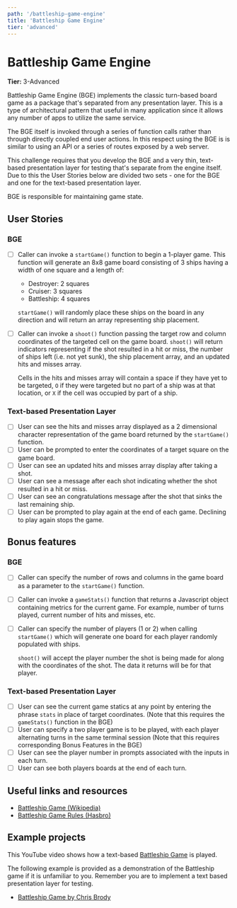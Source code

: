 ```yaml
---
path: '/battleship-game-engine'
title: 'Battleship Game Engine'
tier: 'advanced'
---
```


# Battleship Game Engine

**Tier:** 3-Advanced

Battleship Game Engine (BGE) implements the classic turn-based board game as a
package that's separated from any presentation layer. This is a type of
architectural pattern that useful in many application since it allows
any number of apps to utilize the same service.

The BGE itself is invoked through a series of function calls rather than
through directly coupled end user actions. In this respect using the BGE is
is similar to using an API or a series of routes exposed by a web server.

This challenge requires that you develop the BGE and a very thin, text-based
presentation layer for testing that's separate from the engine itself. Due to
this the User Stories below are divided two sets - one for the BGE and one
for the text-based presentation layer.

BGE is responsible for maintaining game state.

## User Stories

### BGE

- [ ] Caller can invoke a `startGame()` function to begin a 1-player game. This function will generate an 8x8 game board consisting of 3 ships having a width of one square and a length of:

  - Destroyer: 2 squares
  - Cruiser: 3 squares
  - Battleship: 4 squares

  `startGame()` will randomly place these ships on the board in any direction and will return an array representing ship placement.

- [ ] Caller can invoke a `shoot()` function passing the target row and column coordinates of the targeted cell on the game board. `shoot()` will return indicators representing if the shot resulted in a hit or miss, the number of ships left (i.e. not yet sunk), the ship placement array, and an updated hits and misses array.

  Cells in the hits and misses array will contain a space if they have yet to be targeted, `O` if they were targeted but no part of a ship was at that location, or `X` if the cell was occupied by part of a ship.

### Text-based Presentation Layer

- [ ] User can see the hits and misses array displayed as a 2 dimensional character representation of the game board returned by the `startGame()` function.
- [ ] User can be prompted to enter the coordinates of a target square on the game board.
- [ ] User can see an updated hits and misses array display after taking a shot.
- [ ] User can see a message after each shot indicating whether the shot resulted in a hit or miss.
- [ ] User can see an congratulations message after the shot that sinks the last remaining ship.
- [ ] User can be prompted to play again at the end of each game. Declining to play again stops the game.

## Bonus features

### BGE

- [ ] Caller can specify the number of rows and columns in the game board as a parameter to the `startGame()` function.
- [ ] Caller can invoke a `gameStats()` function that returns a Javascript object containing metrics for the current game. For example, number of turns played, current number of hits and misses, etc.
- [ ] Caller can specify the number of players (1 or 2) when calling `startGame()` which will generate one board for each player randomly populated with ships.

  `shoot()` will accept the player number the shot is being made for along with the coordinates of the shot. The data it returns will be for that player.

### Text-based Presentation Layer

- [ ] User can see the current game statics at any point by entering the phrase `stats` in place of target coordinates. (Note that this requires the `gameStats()` function in the BGE)
- [ ] User can specify a two player game is to be played, with each player alternating turns in the same terminal session (Note that this requires corresponding Bonus Features in the BGE)
- [ ] User can see the player number in prompts associated with the inputs in each turn.
- [ ] User can see both players boards at the end of each turn.

## Useful links and resources

- [Battleship Game (Wikipedia)](<https://en.wikipedia.org/wiki/Battleship_(game)>)
- [Battleship Game Rules (Hasbro)](https://www.hasbro.com/common/instruct/battleship.pdf)

## Example projects

This YouTube video shows how a text-based [Battleship Game](https://www.youtube.com/watch?v=TKksu3JXTTM) is played.

The following example is provided as a demonstration of the Battleship game if it is unfamiliar to you. Remember you are to implement a text based presentation layer for testing.

- [Battleship Game by Chris Brody](https://codepen.io/CodifyAcademy/pen/ByBEOz)
